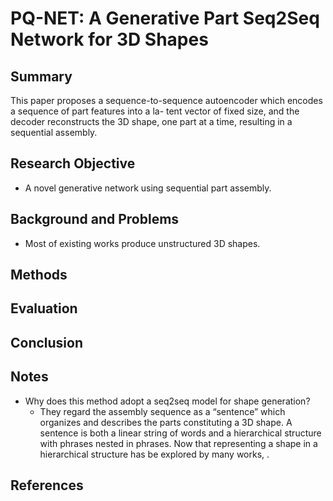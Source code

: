 # PQ-NET: A Generative Part Seq2Seq Network for 3D Shapes

## Summary
This paper proposes a sequence-to-sequence autoencoder which encodes a sequence of part features into a la- tent vector of fixed size, and the decoder reconstructs the 3D shape, one part at a time, resulting in a sequential assembly.
## Research Objective
- A novel generative network using sequential part assembly.
## Background and Problems
- Most of existing works produce unstructured 3D shapes.
## Methods

## Evaluation

## Conclusion

## Notes
- Why does this method adopt a seq2seq model for shape generation?
	- They regard the assembly sequence as a “sentence” which organizes and describes the parts constituting a 3D shape. A sentence is both a linear string of words and a hierarchical structure with phrases nested in phrases. Now that representing a shape in a hierarchical structure has be explored by many works, .
## References
<!--stackedit_data:
eyJoaXN0b3J5IjpbLTMzNzY2NzY3OV19
-->